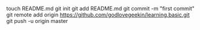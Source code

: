 touch README.md
git init
git add README.md
git commit -m "first commit"
git remote add origin https://github.com/godlovegeekin/learning.basic.git
git push -u origin master
